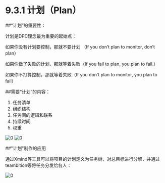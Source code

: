 # 9.3.1 计划（Plan）

##“计划”的重要性：

计划是DPC理念最为重要的起始点：

如果你没有计划要控制，那就不要计划
（If you don’t plan to monitor, don’t plan）

如果你做了失败的计划，那就等着失败（If you fail to plan, you plan to fail.）

如果你不打算控制，那就等着失败（If you don’t plan to monitor, you plan to fail）

##需要“计划”的内容：

1. 任务清单
2. 组织结构
3. 任务间的逻辑和联系
4. 持续时间
5. 权重

![0](D:\book\XLP_Ops_Manual\method\picture\DPC.jpg)
![0](D:\book\XLP_Ops_Manual\method\picture\DPC2.jpg)

##"计划"制作的应用

通过Xmind等工具可以将项目的计划定义为任务树，对总目标进行分解，并通过teambition等将任务分发给各人：

![0](D:\book5\XLP_Ops_Manual\method\picture\xmind-wangyang.jpg)
